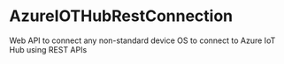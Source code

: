 # AzureIOTHubRestConnection
Web API to connect any non-standard device OS to connect to Azure IoT Hub using REST APIs
